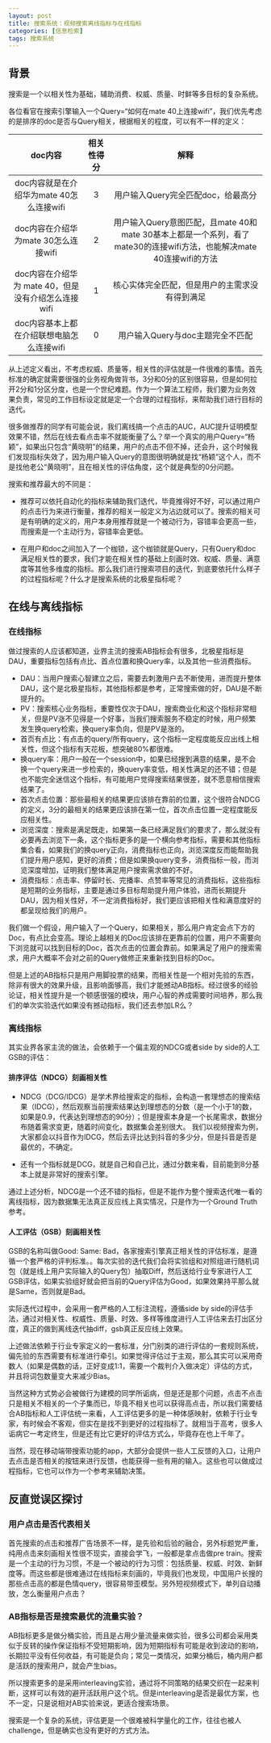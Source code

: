 ```yaml
---
layout: post
title: 搜索系统：视频搜索离线指标与在线指标
categories: [信息检索]
tags: 搜索系统
---
```


## 背景

搜索是一个以相关性为基础，辅助消费、权威、质量、时鲜等多目标的复杂系统。

各位看官在搜索引擎输入一个Query=“如何在mate 40上连接wifi”，我们优先考虑的是排序的doc是否与Query相关，根据相关的程度，可以有不一样的定义：

| doc内容 | 相关性得分 | 解释 |
| :-----:| :----: | :----: |
| doc内容就是在介绍华为mate 40怎么连接wifi | 3 | 用户输入Query完全匹配doc，给最高分 |
| doc内容在介绍华为mate 30怎么连接wifi | 2 | 用户输入Query意图匹配，且mate 40和mate 30基本上都是一个系列，看了mate30的连接wifi方法，也能解决mate 40连接wifi的方法 |
| doc内容在介绍华为 mate 40，但是没有介绍怎么连接wifi | 1 | 核心实体完全匹配，但是用户的主需求没有得到满足 |
| doc内容基本上都在介绍联想电脑怎么连接wifi | 0 | 用户输入Query与doc主题完全不匹配 |

从上述定义看出，不考虑权威、质量等，相关性的评估就是一件很难的事情。首先标准的确定就需要很强的业务视角做背书，3分和0分的区别很容易，但是如何拉开2分和1分区分度，也是一个世纪难题。作为一个算法工程师，我们要为业务效果负责，常见的工作目标设定就是定一个合理的过程指标，来帮助我们进行目标的迭代。

很多做推荐的同学有可能会说，我们离线搞一个点击的AUC，AUC提升证明模型效果不错，然后在线去看点击率不就能衡量了么？举一个真实的用户Query=“杨颖”，如果出只包含“黄晓明”的结果，用户的点击不但不掉，还会升，这个时候我们发现指标失效了，因为用户输入Query的意图很明确就是找“杨颖”这个人，而不是找他老公“黄晓明”，且在相关性的评估角度，这个就是典型的0分问题。

搜索和推荐最大的不同是：

- 推荐可以依托自动化的指标来辅助我们迭代，毕竟推得好不好，可以通过用户的点击行为来进行衡量，推荐的相关一般定义为沾边就可以了。搜索的相关可是有明确的定义的，用户本身用推荐就是一个被动行为，容错率会更高一些，而搜索是一个主动行为，容错率会更低。

- 在用户和doc之间加入了一个枷锁，这个枷锁就是Query，只有Query和doc满足相关性的要求，我们才能在相关性的基础上刻画时效、权威、质量、满意度等其他多维度的指标。那么我们进行搜索项目的迭代，到底要依托什么样子的过程指标呢？什么才是搜索系统的北极星指标呢？

## 在线与离线指标

### 在线指标

做过搜索的人应该都知道，业界主流的搜索AB指标会有很多，北极星指标是DAU，重要指标包括有点比、首点位置和换Query率，以及其他一些消费指标。

- DAU：当用户搜索心智建立之后，需要去刺激用户去不断使用，进而提升整体DAU，这个是北极星指标，其他指标都是参考，正常搜索做的好，DAU是不断提升的。
- PV：搜索核心业务指标，重要性仅次于DAU，搜索商业化和这个指标非常相关，但是PV涨不见得是一个好事，当我们搜索服务不稳定的时候，用户频繁发生换query检索，换query率负向，但是PV是涨的。
- 首页有点比：有点击的query/所有query，这个指标一定程度能反应出线上相关性，但这个指标有天花板，想突破80%都很难。
- 换query率：用户一般在一个session中，如果已经搜到满意的结果，是不会换一个query来进一步检索的，换query率变低，相关性满足的还不错；但是也不能完全迷信这个指标，有可能用户觉得搜索结果很差，就不愿意相信搜索结果了。
- 首次点击位置：那些最相关的结果更应该排在靠前的位置，这个很符合NDCG的定义，3分的最相关的结果更应该排在第一位，首次点击位置一定程度能反应相关性。
- 浏览深度：搜索是满足既走，如果第一条已经满足我们的要求了，那么就没有必要再去浏览下一条，这个指标更多的是一个横向参考指标，需要和其他指标集合看，如果我们的换query正向，消费指标也正向，浏览深度反而能帮助我们提升用户感知，更好的消费；但是如果换query变多，消费指标一般，而浏览深度增加，证明我们整体满足用户搜索需求做的不好。
- 消费指标：点击率、停留时长、完播率、点赞率等常见的消费指标，这些指标是短期的业务指标，主要是通过多目标帮助提升用户体验，进而长期提升DAU，因为相关性好，不一定消费指标好，我们更应该把相关性和满意度好的都呈现给我们的用户。

我们做一个假设，用户输入了一个Query，如果相关，那么用户肯定会点下方的Doc，有点比会变高。理论上越相关的Doc应该排在更靠前的位置，用户不需要向下浏览就可以找到目标的Doc，首次点击的位置会靠前。如果满足了用户的搜索需求，用户大概率不会对之前的Query做修正来重新找到目标的Doc。

但是上述的AB指标只是用户用脚投票的结果，而相关性是一个相对先验的东西，除非有很大的效果升级，且影响面够高，我们才能撼动AB指标。经过很多的经验论证，相关性提升是一个顿感很强的模块，用户心智的养成需要时间培养，那么我们的单次实验迭代如果没有撼动指标，我们还去参加LR么？

### 离线指标

其实业界各家主流的做法，会依赖于一个偏主观的NDCG或者side by side的人工GSB的评估：

#### 排序评估（NDCG）刻画相关性

- NDCG（DCG/IDCG）是学术界给搜索定的指标，会构造一套理想态的搜索结果（IDCG），然后观察当前搜索结果达到理想态的分数（是一个小于1的数，如果是0.9，代表达到理想态的90分）；但是搜索本身是一个长尾需求，数据分布随着需求变更，随着时间变化，数据集会差别很大。
我们以视频搜索为例，大家都会以抖音作为IDCG，然后去评比达到抖音的多少分，但是抖音是否是最优的，不确定。

- 还有一个指标就是DCG，就是自己和自己比，通过分数来看，目前能到8分基本上就是非常好的搜索引擎。

通过上述分析，NDCG是一个还不错的指标，但是不能作为整个搜索迭代唯一看的离线指标，因为数据集无法真正反应线上真实情况，只是作为一个Ground Truth参考。

#### 人工评估（GSB）刻画相关性

GSB的名称叫做Good: Same: Bad，各家搜索引擎真正相关性的评估标准，是遵循一个套严格的评判标准。。每次实验的迭代我们会将实验组和对照组进行随机词包（就是线上用户实际输入的Query包）抽取Diff，然后送给行业专家进行人工GSB评估，如果实验组好就会把当前的Query评估为Good，如果效果持平那么就是Same，否则就是Bad。

实际迭代过程中，会采用一套严格的人工标注流程，遵循side by side的评估手法，通过对相关性、权威性、质量、时效、多样等维度进行人工评估来去打出区分度，真正的做到离线迭代抽diff，gsb真正反应线上效果。

上述做法依赖于行业专家定义的一套标准，分门别类的进行评估的一套规则系统，偏先验的东西需要有标准进行牵引。如果觉得评估过于主观，那么其实可以采用奇数人（如果是偶数的话，正好变成1:1，需要一个裁判介入做决定）评估的方式，并且将词包数量变大来减少Bias。

当然这种方式势必会被做行为建模的同学所诟病，但是还是那个问题，点击不点击只是相关不相关的一个子集而已，毕竟不相关也可以获得高点击，所以我们需要结合AB指标和人工评估统一来看，人工评估更多的是一种体感映射，依赖于行业专家，有时候会不客观，但实在是找不到更好的过程指标了。就相当于高考，很多人诟病它一考定终生，但是还有比它更好的评估方式么，毕竟存在也上千年了。

当然，现在移动端带搜索功能的app，大部分会提供一些人工反馈的入口，让用户去点击是否相关的按钮来进行反馈，也能获得一些有用的输入。这些也可以做成过程指标，它也可以作为一个参考来辅助决策。

## 反直觉误区探讨

### 用户点击是否代表相关

首先搜索的点击和推荐广告场景不一样，是先验和后验的融合，另外标题党严重，纯用点击来刻画相关性很不现实，直接会学飞，一般都是拿点击做pre train。搜索是一个主动的行为习惯，不是一个被动的行为习惯：包括质量、权威、时效、新鲜度等。而这些都是很难通过在线指标来刻画的，毕竟我们也发现，中国用户长搜的那些点击高的都是色情query，很容易带歪模型。另外短视频模式下，单列自动播放，怎么衡量用户点击？

### AB指标是否是搜索最优的流量实验？

AB指标更多是做分桶实验，而且是占用少量流量来做实验，很多公司都会采用类似于反转的操作保证指标不受短期影响，因为短期指标有可能是收到波动的影响，长期拉平没有任何收益，有可能是负向；常见一类情况，如果分桶后，桶内用户都是活跃的搜索用户，就会产生bias。

所以搜索更多的是采用interleaving实验，通过将不同策略的结果交织在一起来判断，这样可以有效的避开活跃用户这个坑。但是interleaving是否是最优方案，也不一定，只是说相对AB实验来说，更适合搜索场景。

搜索是一个复杂的系统，评估更是一个很难被科学量化的工作，往往也被人challenge，但是确实也没有更好的方式方法。